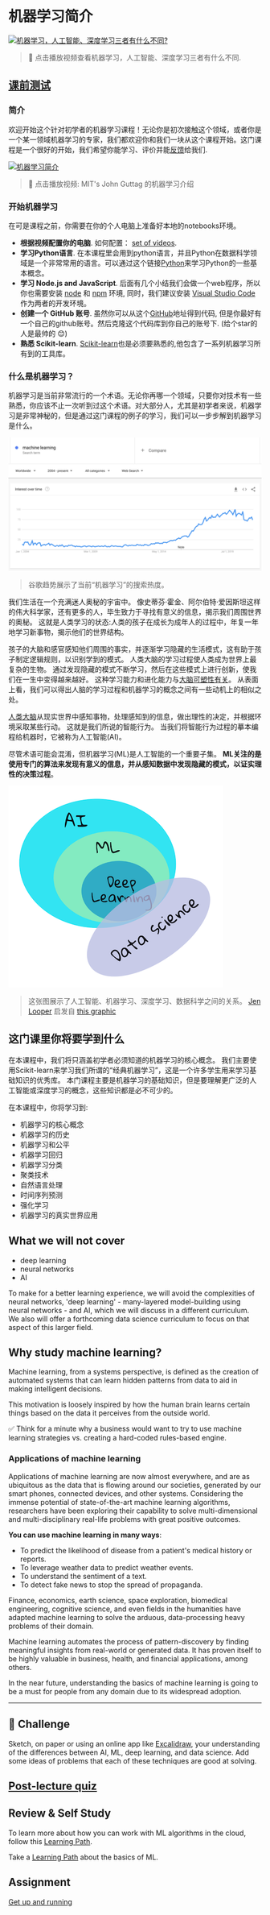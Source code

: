 # 机器学习简介

[![机器学习，人工智能、深度学习三者有什么不同?](https://img.youtube.com/vi/lTd9RSxS9ZE/0.jpg)](https://youtu.be/lTd9RSxS9ZE "机器学习，人工智能、深度学习三者有什么不同?")

> 🎥 点击播放视频查看机器学习，人工智能、深度学习三者有什么不同.

## [课前测试](https://jolly-sea-0a877260f.azurestaticapps.net/quiz/1/)

### 简介

欢迎开始这个针对初学者的机器学习课程！无论你是初次接触这个领域，或者你是一个某一领域机器学习的专家，我们都欢迎你和我们一块从这个课程开始。这门课程是一个很好的开始，我们希望你能学习、评价并能[反馈](https://github.com/microsoft/ML-For-Beginners/discussions)给我们.

[![机器学习简介](https://img.youtube.com/vi/h0e2HAPTGF4/0.jpg)](https://youtu.be/h0e2HAPTGF4 "Introduction to ML")

> 🎥 点击播放视频: MIT's John Guttag 的机器学习介绍
### 开始机器学习

在可是课程之前，你需要在你的个人电脑上准备好本地的notebooks环境。

- **根据视频配置你的电脑**. 如何配置： [set of videos](https://www.youtube.com/playlist?list=PLlrxD0HtieHhS8VzuMCfQD4uJ9yne1mE6).
- **学习Python语言**. 在本课程里会用到python语言，并且Python在数据科学领域是一个非常常用的语言。可以通过这个链接[Python](https://docs.microsoft.com/learn/paths/python-language/?WT.mc_id=academic-15963-cxa)来学习Python的一些基本概念。
- **学习 Node.js and JavaScript**. 后面有几个小结我们会做一个web程序，所以你也需要安装 [node](https://nodejs.org) 和 [npm](https://www.npmjs.com/) 环境, 同时，我们建议安装 [Visual Studio Code](https://code.visualstudio.com/) 作为两者的开发环境。
- **创建一个 GitHub 账号**. 虽然你可以从这个[GitHub](https://github.com)地址得到代码, 但是你最好有一个自己的github账号。然后克隆这个代码库到你自己的账号下. (给个star的人是最帅的 😊)
- **熟悉 Scikit-learn**.  [Scikit-learn](https://scikit-learn.org/stable/user_guide.html)也是必须要熟悉的,他包含了一系列机器学习所有到的工具库。

### 什么是机器学习？

机器学习是当前非常流行的一个术语。无论你再哪一个领域，只要你对技术有一些熟悉，你应该不止一次听到过这个术语。对大部分人，尤其是初学者来说，机器学习是非常神秘的，但是通过这门课程的例子的学习，我们可以一步步解到机器学习是什么。

![ml 热度曲线](images/hype.png)

> 谷歌趋势展示了当前“机器学习”的搜索热度。

我们生活在一个充满迷人奥秘的宇宙中。 像史蒂芬·霍金、阿尔伯特·爱因斯坦这样的伟大科学家，还有更多的人，毕生致力于寻找有意义的信息，揭示我们周围世界的奥秘。 这就是人类学习的状态:人类的孩子在成长为成年人的过程中，年复一年地学习新事物，揭示他们的世界结构。  

孩子的大脑和感官感知他们周围的事实，并逐渐学习隐藏的生活模式，这有助于孩子制定逻辑规则，以识别学到的模式。 人类大脑的学习过程使人类成为世界上最复杂的生物。 通过发现隐藏的模式不断学习，然后在这些模式上进行创新，使我们在一生中变得越来越好。 这种学习能力和进化能力与[大脑可塑性有关](https://www.simplypsychology.org/brain-plasticity.html)。 从表面上看，我们可以得出人脑的学习过程和机器学习的概念之间有一些动机上的相似之处。  

[人类大脑](https://www.livescience.com/29365-human-brain.html)从现实世界中感知事物，处理感知到的信息，做出理性的决定，并根据环境采取某些行动。 这就是我们所说的智能行为。 当我们将智能行为过程的摹本编程给机器时，它被称为人工智能(AI)。  

尽管术语可能会混淆，但机器学习(ML)是人工智能的一个重要子集。 **ML关注的是使用专门的算法来发现有意义的信息，并从感知数据中发现隐藏的模式，以证实理性的决策过程**。

![人工智能、机器学习、深度学习、数据科学](images/ai-ml-ds.png)

> 这张图展示了人工智能、机器学习、深度学习、数据科学之间的关系。 [Jen Looper](https://twitter.com/jenlooper) 启发自 [this graphic](https://softwareengineering.stackexchange.com/questions/366996/distinction-between-ai-ml-neural-networks-deep-learning-and-data-mining)

## 这门课里你将要学到什么

在本课程中，我们将只涵盖初学者必须知道的机器学习的核心概念。 我们主要使用Scikit-learn来学习我们所谓的“经典机器学习”，这是一个许多学生用来学习基础知识的优秀库。 本门课程主要是机器学习的基础知识，但是要理解更广泛的人工智能或深度学习的概念，这些知识都是必不可少的。  

在本课程中，你将学习到:  
 
- 机器学习的核心概念  
- 机器学习的历史  
- 机器学习和公平  
- 机器学习回归  
- 机器学习分类   
- 聚类技术  
- 自然语言处理  
- 时间序列预测    
- 强化学习  
- 机器学习的真实世界应用    
## What we will not cover

- deep learning
- neural networks
- AI
  
To make for a better learning experience, we will avoid the complexities of neural networks, 'deep learning' - many-layered model-building using neural networks - and AI, which we will discuss in a different curriculum. We also will offer a forthcoming data science curriculum to focus on that aspect of this larger field.
## Why study machine learning?

Machine learning, from a systems perspective, is defined as the creation of automated systems that can learn hidden patterns from data to aid in making intelligent decisions.

This motivation is loosely inspired by how the human brain learns certain things based on the data it perceives from the outside world.

✅ Think for a minute why a business would want to try to use machine learning strategies vs. creating a hard-coded rules-based engine.

### Applications of machine learning

Applications of machine learning are now almost everywhere, and are as ubiquitous as the data that is flowing around our societies, generated by our smart phones, connected devices, and other systems. Considering the immense potential of state-of-the-art machine learning algorithms, researchers have been exploring their capability to solve multi-dimensional and multi-disciplinary real-life problems with great positive outcomes.

**You can use machine learning in many ways**:

- To predict the likelihood of disease from a patient's medical history or reports.
- To leverage weather data to predict weather events.
- To understand the sentiment of a text.
- To detect fake news to stop the spread of propaganda.

Finance, economics, earth science, space exploration, biomedical engineering, cognitive science, and even fields in the humanities have adapted machine learning to solve the arduous, data-processing heavy problems of their domain.

Machine learning automates the process of pattern-discovery by finding meaningful insights from real-world or generated data. It has proven itself to be highly valuable in business, health, and financial applications, among others.

In the near future, understanding the basics of machine learning is going to be a must for people from any domain due to its widespread adoption.

---
## 🚀 Challenge

Sketch, on paper or using an online app like [Excalidraw](https://excalidraw.com/), your understanding of the differences between AI, ML, deep learning, and data science. Add some ideas of problems that each of these techniques are good at solving.

## [Post-lecture quiz](https://jolly-sea-0a877260f.azurestaticapps.net/quiz/2/)

## Review & Self Study

To learn more about how you can work with ML algorithms in the cloud, follow this [Learning Path](https://docs.microsoft.com/learn/paths/create-no-code-predictive-models-azure-machine-learning/?WT.mc_id=academic-15963-cxa).

Take a [Learning Path](https://docs.microsoft.com/learn/modules/introduction-to-machine-learning/?WT.mc_id=academic-15963-cxa) about the basics of ML.

## Assignment

[Get up and running](assignment.md)

